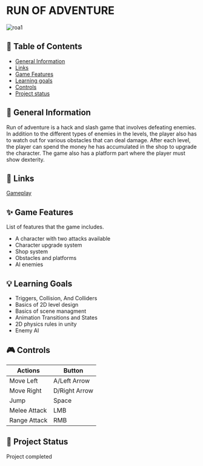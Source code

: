 # RUN OF ADVENTURE

![roa1](https://user-images.githubusercontent.com/107064508/222847098-b46b4535-a03b-47bb-a79f-d05b970994c5.png)

## 📖 Table of Contents
* [General Information](https://github.com/ZuzRad/Run-Of-Adventure#-general-information)
* [Links](https://github.com/ZuzRad/Run-Of-Adventure#-links)
* [Game Features](https://github.com/ZuzRad/Run-Of-Adventure#-game-features)
* [Learning goals](https://github.com/ZuzRad/Run-Of-Adventure#-learning-goals)
* [Controls](https://github.com/ZuzRad/Run-Of-Adventure#-controls)
* [Project status](https://github.com/ZuzRad/Run-Of-Adventure#-project-status)


## 📝 General Information
Run of adventure is a hack and slash game that involves defeating enemies. In addition to the different types of enemies in the levels, the player also has to watch out for various obstacles that can deal damage. After each level, the player can spend the money he has accumulated in the shop to upgrade the character. The game also has a platform part where the player must show dexterity.

## 👾 Links
[Gameplay](https://youtu.be/6FO9-UvqNPg)

## ✨ Game Features
List of features that the game includes.
- A character with two attacks available
- Character upgrade system
- Shop system
- Obstacles and platforms
- AI enemies

## 💡 Learning Goals
- Triggers, Collision, And Colliders
- Basics of 2D level design
- Basics of scene managment
- Animation Transitions and States
- 2D physics rules in unity
- Enemy AI

## 🎮 Controls
| Actions           | Button        |
|-------------------|---------------|
| Move Left         | A/Left Arrow  |
| Move Right        | D/Right Arrow |
| Jump              | Space         |
| Melee Attack      | LMB           |
| Range Attack      | RMB           |

## 🌱 Project Status
Project completed

